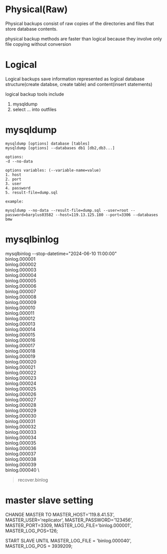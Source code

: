 # Physical(Raw)

Physical backups consist of raw copies of the directories and files that store database contents.

physical backup methods are faster than logical because they involve only file copying without conversion

# Logical 

Logical backups save information represented as logical database structure(create databse, create table) and content(insert statements)

logical backup tools include 
1. mysqldump 
2. select ... into outfiles


# mysqldump



```
mysqldump [options] database [tables]
mysqldump [options] --databases db1 [db2,db3...]

options:
-d --no-data

options variables: (--variable-name=value)
1. host
2. port
3. user
4. password
5. result-file=dump.sql 

example:

mysqldump --no-data --result-file=dump.sql --user=root --password=barplus03582 --host=119.13.125.180 --port=3306 --databases bmw
```



# mysqlbinlog

mysqlbinlog --stop-datetime="2024-06-10 11:00:00"  \
binlog.000001 \
binlog.000002 \
binlog.000003 \
binlog.000004 \
binlog.000005 \
binlog.000006 \
binlog.000007 \
binlog.000008 \
binlog.000009 \
binlog.000010 \
binlog.000011 \
binlog.000012 \
binlog.000013 \
binlog.000014 \
binlog.000015 \
binlog.000016 \
binlog.000017 \
binlog.000018 \
binlog.000019 \
binlog.000020 \
binlog.000021 \
binlog.000022 \
binlog.000023 \
binlog.000024 \
binlog.000025 \
binlog.000026 \
binlog.000027 \
binlog.000028 \
binlog.000029 \
binlog.000030 \
binlog.000031 \
binlog.000032 \
binlog.000033 \
binlog.000034 \
binlog.000035 \
binlog.000036 \
binlog.000037 \
binlog.000038 \
binlog.000039 \
binlog.000040 \
> recover.binlog


# master slave setting

CHANGE MASTER TO
    MASTER_HOST='119.8.41.53',
    MASTER_USER='replicator',
    MASTER_PASSWORD='123456',
    MASTER_PORT=3309,
    MASTER_LOG_FILE='binlog.000001',
    MASTER_LOG_POS=126;

START SLAVE UNTIL MASTER_LOG_FILE = 'binlog.000040', MASTER_LOG_POS = 3939209;


